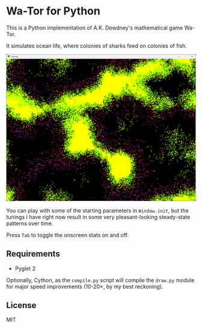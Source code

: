 # Wa-Tor for Python

This is a Python implementation of A.K. Dewdney's mathematical game Wa-Tor.

It simulates ocean life, where colonies of sharks feed on colonies of fish.

![](screenshot.png)

You can play with some of the starting parameters in `Window.init`, but the tunings I have right now result in some very pleasant-looking steady-state patterns over time.

Press `Tab` to toggle the onscreen stats on and off.

## Requirements

* Pyglet 2

Optionally, Cython, as the `compile.py` script will compile the `draw.py` module for major speed improvements (10-20×, by my best reckoning).

## License

MIT